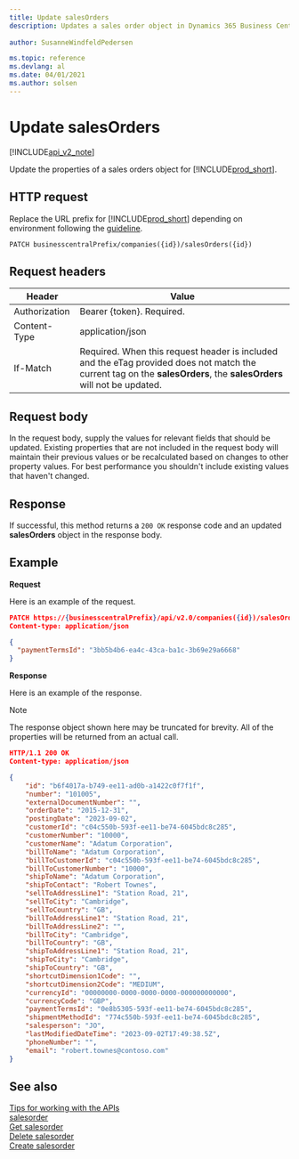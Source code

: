 ```yaml
---
title: Update salesOrders  
description: Updates a sales order object in Dynamics 365 Business Central.
 
author: SusanneWindfeldPedersen

ms.topic: reference
ms.devlang: al
ms.date: 04/01/2021
ms.author: solsen
---
```


# Update salesOrders

[!INCLUDE[api_v2_note](../../../includes/api_v2_note.md)]

Update the properties of a sales orders object for [!INCLUDE[prod_short](../../../includes/prod_short.md)].

## HTTP request
Replace the URL prefix for [!INCLUDE[prod_short](../../../includes/prod_short.md)] depending on environment following the [guideline](../../v2.0/endpoints-apis-for-dynamics.md).

```
PATCH businesscentralPrefix/companies({id})/salesOrders({id})
```

## Request headers

|Header|Value|
|------|-----|
|Authorization |Bearer {token}. Required.|
|Content-Type  |application/json|
|If-Match      |Required. When this request header is included and the eTag provided does not match the current tag on the **salesOrders**, the **salesOrders** will not be updated. |

## Request body
In the request body, supply the values for relevant fields that should be updated. Existing properties that are not included in the request body will maintain their previous values or be recalculated based on changes to other property values. For best performance you shouldn't include existing values that haven't changed.

## Response
If successful, this method returns a ```200 OK``` response code and an updated **salesOrders** object in the response body.

## Example

**Request**

Here is an example of the request.
```json
PATCH https://{businesscentralPrefix}/api/v2.0/companies({id})/salesOrders({id})
Content-type: application/json

{
  "paymentTermsId": "3bb5b4b6-ea4c-43ca-ba1c-3b69e29a6668"
}
```

**Response**

Here is an example of the response. 

> [!NOTE]  
>   The response object shown here may be truncated for brevity. All of the properties will be returned from an actual call.

```json
HTTP/1.1 200 OK
Content-type: application/json

{
    "id": "b6f4017a-b749-ee11-ad0b-a1422c0f7f1f",
    "number": "101005",
    "externalDocumentNumber": "",
    "orderDate": "2015-12-31",
    "postingDate": "2023-09-02",
    "customerId": "c04c550b-593f-ee11-be74-6045bdc8c285",
    "customerNumber": "10000",
    "customerName": "Adatum Corporation",
    "billToName": "Adatum Corporation",
    "billToCustomerId": "c04c550b-593f-ee11-be74-6045bdc8c285",
    "billToCustomerNumber": "10000",
    "shipToName": "Adatum Corporation",
    "shipToContact": "Robert Townes",
    "sellToAddressLine1": "Station Road, 21",
    "sellToCity": "Cambridge",
    "sellToCountry": "GB",
    "billToAddressLine1": "Station Road, 21",
    "billToAddressLine2": "",
    "billToCity": "Cambridge",
    "billToCountry": "GB",
    "shipToAddressLine1": "Station Road, 21",
    "shipToCity": "Cambridge",
    "shipToCountry": "GB",
    "shortcutDimension1Code": "",
    "shortcutDimension2Code": "MEDIUM",
    "currencyId": "00000000-0000-0000-0000-000000000000",
    "currencyCode": "GBP",
    "paymentTermsId": "0e8b5305-593f-ee11-be74-6045bdc8c285",
    "shipmentMethodId": "774c550b-593f-ee11-be74-6045bdc8c285",
    "salesperson": "JO",
    "lastModifiedDateTime": "2023-09-02T17:49:38.5Z",
    "phoneNumber": "",
    "email": "robert.townes@contoso.com"
}
```

## See also
[Tips for working with the APIs](../../../developer/devenv-connect-apps-tips.md)    
[salesorder](../resources/dynamics_salesorder.md)    
[Get salesorder](dynamics_salesorder_Get.md)    
[Delete salesorder](dynamics_salesorder_Delete.md)    
[Create salesorder](dynamics_salesorder_Create.md)    
